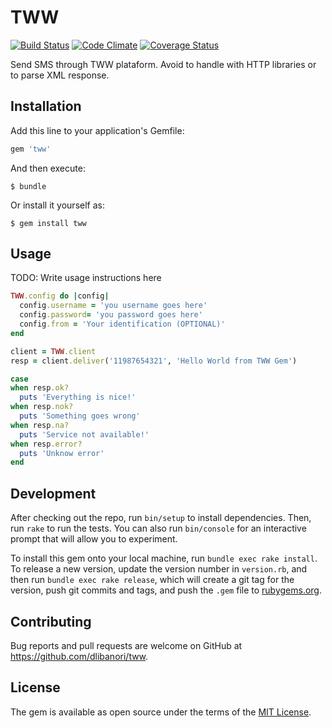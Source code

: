 # TWW

[![Build Status](https://travis-ci.org/dlibanori/tww.svg?branch=master)](https://travis-ci.org/dlibanori/tww)
[![Code Climate](https://codeclimate.com/github/dlibanori/tww/badges/gpa.svg)](https://codeclimate.com/github/dlibanori/tww)
[![Coverage Status](https://coveralls.io/repos/github/dlibanori/tww/badge.svg?branch=master)](https://coveralls.io/github/dlibanori/tww?branch=master)

Send SMS through TWW plataform. Avoid to handle with HTTP libraries or to parse XML response.

## Installation

Add this line to your application's Gemfile:

```ruby
gem 'tww'
```

And then execute:

    $ bundle

Or install it yourself as:

    $ gem install tww

## Usage

TODO: Write usage instructions here

```ruby
TWW.config do |config|
  config.username = 'you username goes here'
  config.password= 'you password goes here'
  config.from = 'Your identification (OPTIONAL)'
end

client = TWW.client
resp = client.deliver('11987654321', 'Hello World from TWW Gem')

case
when resp.ok?
  puts 'Everything is nice!'
when resp.nok?
  puts 'Something goes wrong'
when resp.na?
  puts 'Service not available!'
when resp.error?
  puts 'Unknow error'
end
```

## Development

After checking out the repo, run `bin/setup` to install dependencies. Then, run `rake` to run the tests. You can also run `bin/console` for an interactive prompt that will allow you to experiment.

To install this gem onto your local machine, run `bundle exec rake install`. To release a new version, update the version number in `version.rb`, and then run `bundle exec rake release`, which will create a git tag for the version, push git commits and tags, and push the `.gem` file to [rubygems.org](https://rubygems.org).

## Contributing

Bug reports and pull requests are welcome on GitHub at https://github.com/dlibanori/tww.


## License

The gem is available as open source under the terms of the [MIT License](http://opensource.org/licenses/MIT).

